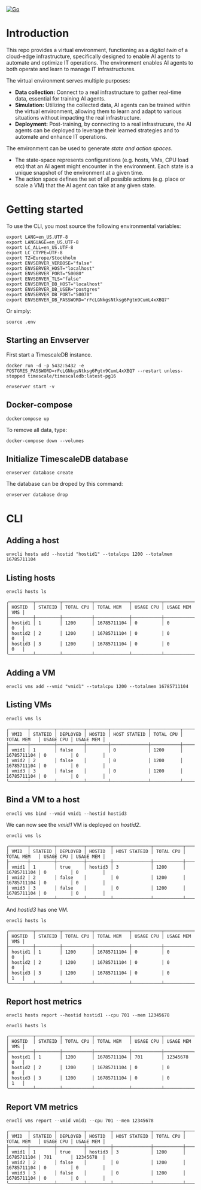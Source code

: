 [![Go](https://github.com/SovereignEdgeEU-COGNIT/ai-orchestrator-env/actions/workflows/go.yml/badge.svg)](https://github.com/SovereignEdgeEU-COGNIT/ai-orchestrator-env/actions/workflows/go.yml)

# Introduction
This repo provides a virtual environment, functioning as a *digital twin* of a cloud-edge infrastructure, specifically designed to enable AI agents to automate and optimize IT operations. The environment enables AI agents to both operate and learn to manage IT infrastructures. 

The virtual environment serves multiple purposes:

* **Data collection:** Connect to a real infrastructure to gather real-time data, essential for training AI agents.
* **Simulation:** Utilizing the collected data, AI agents can be trained within the virtual environment, allowing them to learn and adapt to various situations without impacting the real infrastructure.
* **Deployment:** Post-training, by connecting to a real infrastrucure, the AI agents can be deployed to leverage their learned strategies and to automate and enhance IT operations.

The environment can be used to generate *state and action spaces*. 
* The state-space represents configurations (e.g. hosts, VMs, CPU load etc) that an AI agent might encounter in the environment. Each state is a unique snapshot of the environment at a given time. 
* The action space defines the set of all possible actions (e.g. place or scale a VM) that the AI agent can take at any given state. 

# Getting started
To use the CLI, you most source the following environmental variables:

```console
export LANG=en_US.UTF-8
export LANGUAGE=en_US.UTF-8
export LC_ALL=en_US.UTF-8
export LC_CTYPE=UTF-8
export TZ=Europe/Stockholm
export ENVSERVER_VERBOSE="false"
export ENVSERVER_HOST="localhost"
export ENVSERVER_PORT="50080"
export ENVSERVER_TLS="false"
export ENVSERVER_DB_HOST="localhost"
export ENVSERVER_DB_USER="postgres"
export ENVSERVER_DB_PORT="50070"
export ENVSERVER_DB_PASSWORD="rFcLGNkgsNtksg6Pgtn9CumL4xXBQ7"
```

Or simply:
```console
source .env
```

## Starting an Envserver
First start a TimescaleDB instance.

```console
docker run -d -p 5432:5432 -e POSTGRES_PASSWORD=rFcLGNkgsNtksg6Pgtn9CumL4xXBQ7 --restart unless-stopped timescale/timescaledb:latest-pg16
```

```console
envserver start -v
```

## Docker-compose
```console
dockercompose up
```

To remove all data, type:
```console
docker-compose down --volumes
```

## Initialize TimescaleDB database
```console
envserver database create
```

The database can be droped by this command:
```console
envserver database drop
```

# CLI

## Adding a host
```console
envcli hosts add --hostid "hostid1" --totalcpu 1200 --totalmem 16785711104
```

## Listing hosts
```console
envcli hosts ls 
```

```console
╭─────────┬─────────┬───────────┬─────────────┬───────────┬───────────┬─────╮
│ HOSTID  │ STATEID │ TOTAL CPU │ TOTAL MEM   │ USAGE CPU │ USAGE MEM │ VMS │
├─────────┼─────────┼───────────┼─────────────┼───────────┼───────────┼─────┤
│ hostid1 │ 1       │ 1200      │ 16785711104 │ 0         │ 0         │ 0   │
│ hostid2 │ 2       │ 1200      │ 16785711104 │ 0         │ 0         │ 0   │
│ hostid3 │ 3       │ 1200      │ 16785711104 │ 0         │ 0         │ 0   │
╰─────────┴─────────┴───────────┴─────────────┴───────────┴───────────┴─────╯
```

## Adding a VM 
```console
envcli vms add --vmid "vmid1" --totalcpu 1200 --totalmem 16785711104
```

## Listing VMs
```console
envcli vms ls 
```

```console
╭───────┬─────────┬──────────┬────────┬──────────────┬───────────┬─────────────┬───────────┬───────────╮
│ VMID  │ STATEID │ DEPLOYED │ HOSTID │ HOST STATEID │ TOTAL CPU │ TOTAL MEM   │ USAGE CPU │ USAGE MEM │
├───────┼─────────┼──────────┼────────┼──────────────┼───────────┼─────────────┼───────────┼───────────┤
│ vmid1 │ 1       │ false    │        │ 0            │ 1200      │ 16785711104 │ 0         │ 0         │
│ vmid2 │ 2       │ false    │        │ 0            │ 1200      │ 16785711104 │ 0         │ 0         │
│ vmid3 │ 3       │ false    │        │ 0            │ 1200      │ 16785711104 │ 0         │ 0         │
╰───────┴─────────┴──────────┴────────┴──────────────┴───────────┴─────────────┴───────────┴───────────╯
```

## Bind a VM to a host
```console
envcli vms bind --vmid vmid1 --hostid hostid3
```

We can now see the *vmid1* VM is deployed on *hostid2*. 
```console
envcli vms ls 
```

```console
╭───────┬─────────┬──────────┬─────────┬──────────────┬───────────┬─────────────┬───────────┬───────────╮
│ VMID  │ STATEID │ DEPLOYED │ HOSTID  │ HOST STATEID │ TOTAL CPU │ TOTAL MEM   │ USAGE CPU │ USAGE MEM │
├───────┼─────────┼──────────┼─────────┼──────────────┼───────────┼─────────────┼───────────┼───────────┤
│ vmid1 │ 1       │ true     │ hostid3 │ 3            │ 1200      │ 16785711104 │ 0         │ 0         │
│ vmid2 │ 2       │ false    │         │ 0            │ 1200      │ 16785711104 │ 0         │ 0         │
│ vmid3 │ 3       │ false    │         │ 0            │ 1200      │ 16785711104 │ 0         │ 0         │
╰───────┴─────────┴──────────┴─────────┴──────────────┴───────────┴─────────────┴───────────┴───────────╯
```

And *hostid3* has one VM.

```console
envcli hosts ls 
```

```console
╭─────────┬─────────┬───────────┬─────────────┬───────────┬───────────┬─────╮
│ HOSTID  │ STATEID │ TOTAL CPU │ TOTAL MEM   │ USAGE CPU │ USAGE MEM │ VMS │
├─────────┼─────────┼───────────┼─────────────┼───────────┼───────────┼─────┤
│ hostid1 │ 1       │ 1200      │ 16785711104 │ 0         │ 0         │ 0   │
│ hostid2 │ 2       │ 1200      │ 16785711104 │ 0         │ 0         │ 0   │
│ hostid3 │ 3       │ 1200      │ 16785711104 │ 0         │ 0         │ 1   │
╰─────────┴─────────┴───────────┴─────────────┴───────────┴───────────┴─────╯
```

## Report host metrics
```console
envcli hosts report --hostid hostid1 --cpu 701 --mem 12345678 
```

```console
envcli hosts ls
```

```console
╭─────────┬─────────┬───────────┬─────────────┬───────────┬───────────┬─────╮
│ HOSTID  │ STATEID │ TOTAL CPU │ TOTAL MEM   │ USAGE CPU │ USAGE MEM │ VMS │
├─────────┼─────────┼───────────┼─────────────┼───────────┼───────────┼─────┤
│ hostid1 │ 1       │ 1200      │ 16785711104 │ 701       │ 12345678  │ 0   │
│ hostid2 │ 2       │ 1200      │ 16785711104 │ 0         │ 0         │ 0   │
│ hostid3 │ 3       │ 1200      │ 16785711104 │ 0         │ 0         │ 1   │
╰─────────┴─────────┴───────────┴─────────────┴───────────┴───────────┴─────╯
```

## Report VM metrics
```console
envcli vms report --vmid vmid1 --cpu 701 --mem 12345678 
```

```console
╭───────┬─────────┬──────────┬─────────┬──────────────┬───────────┬─────────────┬───────────┬───────────╮
│ VMID  │ STATEID │ DEPLOYED │ HOSTID  │ HOST STATEID │ TOTAL CPU │ TOTAL MEM   │ USAGE CPU │ USAGE MEM │
├───────┼─────────┼──────────┼─────────┼──────────────┼───────────┼─────────────┼───────────┼───────────┤
│ vmid1 │ 1       │ true     │ hostid3 │ 3            │ 1200      │ 16785711104 │ 701       │ 12345678  │
│ vmid2 │ 2       │ false    │         │ 0            │ 1200      │ 16785711104 │ 0         │ 0         │
│ vmid3 │ 3       │ false    │         │ 0            │ 1200      │ 16785711104 │ 0         │ 0         │
╰───────┴─────────┴──────────┴─────────┴──────────────┴───────────┴─────────────┴───────────┴───────────╯
```
